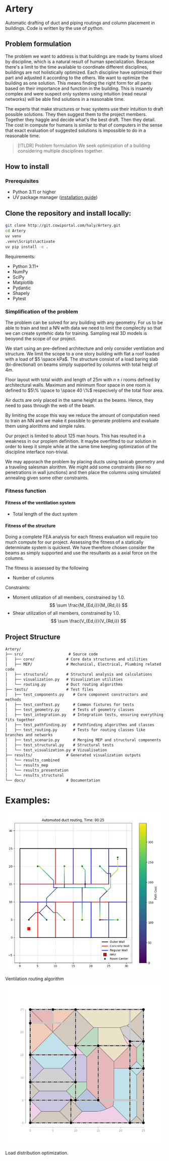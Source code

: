 # Artery

Automatic drafting of duct and piping routings and column placement in buildings. Code is written by the use of python.

## Problem formulation
The problem we want to address is that buildings are made by teams siloed by discipline, which is a natural result of human specialization. Because there's a limit to the time available to coordinate different disciplines, buildings are not holistically optimized. Each discipline have optimized their part and adjusted it according to the others. We want to optimize the building as one solution. This means finding the right form for all parts based on their importance and function in the building. This is insanely complex and were suspect only systems using intuition (read neural networks) will be able find solutions in a reasonable time.

The experts that make structures or hvac systems use their intuition to draft possible solutions. They then suggest them to the project members. Together they haggle and decide what's the best draft. Then they detail. The cost in compute for humans is similar to that of computers in the sense that exact evaluation of suggested solutions is impossible to do in a reasonable time.

>[!TLDR] Problem formulation
>We seek optimization of a building considering multiple disciplines together.

## How to install

### Prerequisites
- Python 3.11 or higher
- UV package manager ([installation guide](https://github.com/astral-sh/uv))

## Clone the repository and install locally:

```bash
git clone http://git.cowiportal.com/haly/Artery.git
cd Artery
uv venv
.venv\Scripts\activate
uv pip install -e .

```

Requirements:
- Python 3.11+
- NumPy
- SciPy
- Matplotlib
- Pydantic
- Shapely
- Pytest


### Simplification of the problem
The problem can be solved for any building with any geometry. For us to be able to train and test a NN with data we need to limit the complecity  so that we can create syntehic data for training. Sampling real 3D models is beoyond the scope of our project. 

We start using an pre-defined architecture and only consider ventilation and structure. We limit the scope to a one story building with flat a roof loaded with a load of $5 \space kPa$. The structure consist of a load baring slab (bi-directional) on beams simply supported by columns with total heigt of $4m$.

Floor layout with total width and length of $25m$ with $n \pm i$ rooms defined by architectural walls. Maximum and minimum floor space in one room is defined to $5\% \space to \space 40 \%$ respecively of the total floor area. 

Air ducts are only placed in the same height as the beams. Hence, they need to pass through the web of the beam.

By limiting the scope this way we reduce the amount of computation need to train an NN and we make it possible to generate problems and evaluate them using alorithms and simple rules. 

Our project is limited to about 125 man hours. This has resulted in a weakness in our proplem definition. It maybe overfitted to our solution in order to keep it simple while at the same time keeping optimization of the discipline interface non-trivial.

We may apporach the problem by placing ducts using taxicab geometry and a traveling salesman alorithm. We might add some constraints (like no penetrations in wall junctions) and then place the columns using simulated annealing given some other constraints.

### Fitness function
#### Fitness of the ventilation system
- Total length of the duct system

#### Fitness of the structure
Doing a complete FEA analysis for each fitness evaluation will require too much compute for our project. Assessing the fitness of a statically determinate system is quickest.  We have therefore chosen consider the beams as simply supported and use the resultants as a axial force on the columns.

The fitness is assessed by the following

- Number of columns

Constraints:
- Moment utilization of all members, constrained by $1.0$.
$$
\sum \frac{M_{Ed,i}}{M_{Rd,i}}
$$
- Shear utilization of all members, constrained by $1.0$.
$$
\sum \frac{V_{Ed,i}}{V_{Rd,i}}
$$

## Project Structure
```
Artery/
├── src/                    # Source code
│   ├── core/              # Core data structures and utilities
│   ├── MEP/               # Mechanical, Electrical, Plumbing related code
│   ├── structural/        # Structural analysis and calculations
│   ├── visualization.py   # Visualization utilities
│   └── routing.py         # Duct routing algorithms
├── tests/                 # Test files
│   ├── test_components.py    # Core component constructors and methods
│   ├── test_conftest.py      # Common fixtures for tests
│   ├── test_geometry.py      # Tests of geometry classes
│   ├── test_integration.py   # Integration tests, ensuring everything fits together
│   ├── test_pathfinding.py   # Pathfinding algorithms and classes
│   ├── test_routing.py       # Tests for routing classes like branches and networks
│   ├── test_scenario.py      # Merging MEP and structural components
│   ├── test_structural.py    # Structural tests 
│   └── test_visualization.py # Vizualisation
├── results/               # Generated visualization outputs
│   └── results_combined
│   └── results_mep
│   └── results_presentation
│   └── results_structural
└── docs/                  # Documentation
```

# Examples:
![Example run of ventilation algorithm](results/results_presentation/Artery_test_20250114.png)

Ventilation routing algorithm

![Example run of structural algorithm](results/results_presentation/Load%20distribution%20for%20broken%20layout%202.png)

Load distribution optimization.
